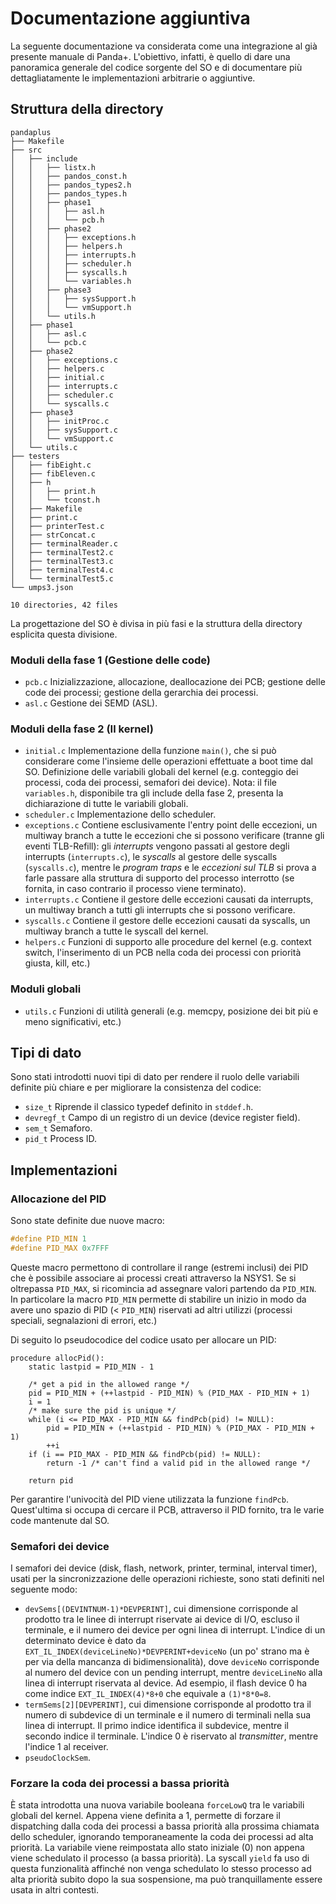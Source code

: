 # Documentazione aggiuntiva

La seguente documentazione va considerata come una integrazione al già presente manuale di Panda+. L'obiettivo, infatti, è quello di dare una panoramica generale del codice sorgente del SO e di documentare più dettagliatamente le implementazioni arbitrarie o aggiuntive.

## Struttura della directory

```
pandaplus
├── Makefile
├── src
│   ├── include
│   │   ├── listx.h
│   │   ├── pandos_const.h
│   │   ├── pandos_types2.h
│   │   ├── pandos_types.h
│   │   ├── phase1
│   │   │   ├── asl.h
│   │   │   └── pcb.h
│   │   ├── phase2
│   │   │   ├── exceptions.h
│   │   │   ├── helpers.h
│   │   │   ├── interrupts.h
│   │   │   ├── scheduler.h
│   │   │   ├── syscalls.h
│   │   │   └── variables.h
│   │   ├── phase3
│   │   │   ├── sysSupport.h
│   │   │   └── vmSupport.h
│   │   └── utils.h
│   ├── phase1
│   │   ├── asl.c
│   │   └── pcb.c
│   ├── phase2
│   │   ├── exceptions.c
│   │   ├── helpers.c
│   │   ├── initial.c
│   │   ├── interrupts.c
│   │   ├── scheduler.c
│   │   └── syscalls.c
│   ├── phase3
│   │   ├── initProc.c
│   │   ├── sysSupport.c
│   │   └── vmSupport.c
│   └── utils.c
├── testers
│   ├── fibEight.c
│   ├── fibEleven.c
│   ├── h
│   │   ├── print.h
│   │   └── tconst.h
│   ├── Makefile
│   ├── print.c
│   ├── printerTest.c
│   ├── strConcat.c
│   ├── terminalReader.c
│   ├── terminalTest2.c
│   ├── terminalTest3.c
│   ├── terminalTest4.c
│   └── terminalTest5.c
└── umps3.json

10 directories, 42 files
```

La progettazione del SO è divisa in più fasi e la struttura della directory esplicita questa divisione. 

### Moduli della fase 1 (Gestione delle code)

- `pcb.c` Inizializzazione, allocazione, deallocazione dei PCB; gestione delle code dei processi; gestione della gerarchia dei processi.
- `asl.c` Gestione dei SEMD (ASL).

### Moduli della fase 2 (Il kernel)

- `initial.c` Implementazione della funzione `main()`, che si può considerare come l'insieme delle operazioni effettuate a boot time dal SO. Definizione delle variabili globali del kernel (e.g. conteggio dei processi, coda dei processi, semafori dei device). Nota: il file `variables.h`, disponibile tra gli include della fase 2, presenta la dichiarazione di tutte le variabili globali.
- `scheduler.c` Implementazione dello scheduler.
- `exceptions.c` Contiene esclusivamente l'entry point delle eccezioni, un multiway branch a tutte le eccezioni che si possono verificare (tranne gli eventi TLB-Refill): gli *interrupts* vengono passati al gestore degli interrupts (`interrupts.c`), le *syscalls* al gestore delle syscalls (`syscalls.c`), mentre le *program traps* e le *eccezioni sul TLB* si prova a farle passare alla struttura di supporto del processo interrotto (se fornita, in caso contrario il processo viene terminato).
- `interrupts.c` Contiene il gestore delle eccezioni causati da interrupts, un multiway branch a tutti gli interrupts che si possono verificare.
- `syscalls.c` Contiene il gestore delle eccezioni causati da syscalls, un multiway branch a tutte le syscall del kernel.
- `helpers.c` Funzioni di supporto alle procedure del kernel (e.g. context switch, l'inserimento di un PCB nella coda dei processi con priorità giusta, kill, etc.)

### Moduli globali

- `utils.c` Funzioni di utilità generali (e.g. memcpy, posizione dei bit più e meno significativi, etc.)

## Tipi di dato

Sono stati introdotti nuovi tipi di dato per rendere il ruolo delle variabili definite più chiare e per migliorare la consistenza del codice:

- `size_t` Riprende il classico typedef definito in `stddef.h`.
- `devregf_t` Campo di un registro di un device (device register field).
- `sem_t` Semaforo.
- `pid_t` Process ID.

## Implementazioni

### Allocazione del PID

Sono state definite due nuove macro:

```c
#define PID_MIN 1
#define PID_MAX 0x7FFF
```

Queste macro permettono di controllare il range (estremi inclusi) dei PID che è possibile associare ai processi creati attraverso la NSYS1. Se si oltrepassa `PID_MAX`, si ricomincia ad assegnare valori partendo da `PID_MIN`. In particolare la macro `PID_MIN` permette di stabilire un inizio in modo da avere uno spazio di PID (< `PID_MIN`) riservati ad altri utilizzi (processi speciali, segnalazioni di errori, etc.)

Di seguito lo pseudocodice del codice usato per allocare un PID:

```pseudocode
procedure allocPid():
	static lastpid = PID_MIN - 1

	/* get a pid in the allowed range */
	pid = PID_MIN + (++lastpid - PID_MIN) % (PID_MAX - PID_MIN + 1)
	i = 1
	/* make sure the pid is unique */
	while (i <= PID_MAX - PID_MIN && findPcb(pid) != NULL):
		pid = PID_MIN + (++lastpid - PID_MIN) % (PID_MAX - PID_MIN + 1)
		++i
	if (i == PID_MAX - PID_MIN && findPcb(pid) != NULL):
		return -1 /* can't find a valid pid in the allowed range */

	return pid
```

Per garantire l'univocità del PID viene utilizzata la funzione `findPcb`. Quest'ultima si occupa di cercare il PCB, attraverso il PID fornito, tra le varie code mantenute dal SO.

### Semafori dei device

I semafori dei device (disk, flash, network, printer, terminal, interval timer), usati per la sincronizzazione delle operazioni richieste, sono stati definiti nel seguente modo:

- `devSems[(DEVINTNUM-1)*DEVPERINT]`, cui dimensione corrisponde al prodotto tra le linee di interrupt riservate ai device di I/O, escluso il terminale, e il numero dei device per ogni linea di interrupt. L'indice di un determinato device è dato da `EXT_IL_INDEX(deviceLineNo)*DEVPERINT+deviceNo` (un po' strano ma è per via della mancanza di bidimensionalità), dove `deviceNo` corrisponde al numero del device con un pending interrupt, mentre `deviceLineNo` alla linea di interrupt riservata al device. Ad esempio, il flash device 0 ha come indice `EXT_IL_INDEX(4)*8+0` che equivale a `(1)*8*0=8`. 
- `termSems[2][DEVPERINT]`, cui dimensione corrisponde al prodotto tra il numero di subdevice di un terminale e il numero di terminali nella sua linea di interrupt. Il primo indice identifica il subdevice, mentre il secondo indice il terminale. L'indice 0 è riservato al *transmitter*, mentre l'indice 1 al receiver.
- `pseudoClockSem`.

### Forzare la coda dei processi a bassa priorità

È stata introdotta una nuova variabile booleana `forceLowQ` tra le variabili globali del kernel. Appena viene definita a 1, permette di forzare il dispatching dalla coda dei processi a bassa priorità alla prossima chiamata dello scheduler, ignorando temporaneamente la coda dei processi ad alta priorità. La variabile viene reimpostata allo stato iniziale (0) non appena viene schedulato il processo (a bassa priorità). La syscall `yield` fa uso di questa funzionalità affinché non venga schedulato lo stesso processo ad alta priorità subito dopo la sua sospensione, ma può tranquillamente essere usata in altri contesti.
